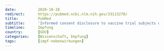 ```yaml
---
date:          2020-10-28
redirect:      https://pubmed.ncbi.nlm.nih.gov/33113270/
title:         PubMed
subtitle:      'Informed consent disclosure to vaccine trial subjects of risk of COVID-19 vaccines worsening clinical disease'
timeline:      Impfung
country:       [GOV]
categories:    [Wissenschaft, Impfung]
tags:          [impf-nebenwirkungen]
---
```

